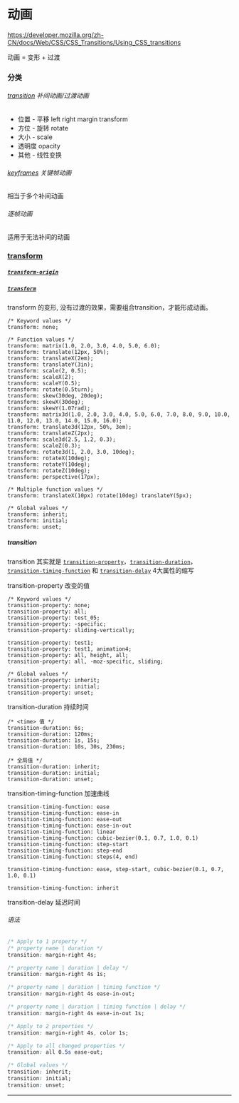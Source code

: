# 动画

https://developer.mozilla.org/zh-CN/docs/Web/CSS/CSS_Transitions/Using_CSS_transitions

动画 = 变形 + 过渡

### 分类

###### [transition](https://developer.mozilla.org/zh-CN/docs/Web/CSS/transition) 补间动画/过渡动画

- 位置 - 平移 left right margin transform
- 方位 - 旋转 rotate
- 大小 - scale
- 透明度 opacity
- 其他 - 线性变换

###### [keyframes](https://developer.mozilla.org/zh-CN/docs/Web/CSS/@keyframes) 关键帧动画

相当于多个补间动画

###### 逐帧动画

适用于无法补间的动画


### [transform](https://developer.mozilla.org/zh-CN/docs/Web/CSS/transform)

##### [`transform-origin`](https://developer.mozilla.org/zh-CN/docs/Web/CSS/transform-origin "transform-origin CSS属性让你更改一个元素变形的原点。")


##### [`transform`](https://developer.mozilla.org/zh-CN/docs/Web/CSS/transform "The source for this interactive example is stored in a GitHub repository. If you'd like to contribute to the interactive examples project, please clone https://github.com/mdn/interactive-examples and send us a pull request.")

transform 的变形, 没有过渡的效果，需要组合transition，才能形成动画。

```
/* Keyword values */
transform: none;

/* Function values */
transform: matrix(1.0, 2.0, 3.0, 4.0, 5.0, 6.0);
transform: translate(12px, 50%);
transform: translateX(2em);
transform: translateY(3in);
transform: scale(2, 0.5);
transform: scaleX(2);
transform: scaleY(0.5);
transform: rotate(0.5turn);
transform: skew(30deg, 20deg);
transform: skewX(30deg);
transform: skewY(1.07rad);
transform: matrix3d(1.0, 2.0, 3.0, 4.0, 5.0, 6.0, 7.0, 8.0, 9.0, 10.0, 11.0, 12.0, 13.0, 14.0, 15.0, 16.0);
transform: translate3d(12px, 50%, 3em);
transform: translateZ(2px);
transform: scale3d(2.5, 1.2, 0.3);
transform: scaleZ(0.3);
transform: rotate3d(1, 2.0, 3.0, 10deg);
transform: rotateX(10deg);
transform: rotateY(10deg);
transform: rotateZ(10deg);
transform: perspective(17px);

/* Multiple function values */
transform: translateX(10px) rotate(10deg) translateY(5px);

/* Global values */
transform: inherit;
transform: initial;
transform: unset;
```



##### transition

transition 其实就是 [`transition-property`](https://developer.mozilla.org/zh-CN/docs/Web/CSS/transition-property "transition-property 指定应用过渡属性的名称。")，[`transition-duration`](https://developer.mozilla.org/zh-CN/docs/Web/CSS/transition-duration "transition-duration 属性以秒或毫秒为单位指定过渡动画所需的时间。默认值为 0s ，表示不出现过渡动画。")，[`transition-timing-function`](https://developer.mozilla.org/zh-CN/docs/Web/CSS/transition-timing-function "CSS属性受到 transition effect的影响，会产生不断变化的中间值，而 CSS transition-timing-function 属性用来描述这个中间值是怎样计算的。实质上，通过这个函数会建立一条加速度曲线，因此在整个transition变化过程中，变化速度可以不断改变。") 和 [`transition-delay`](https://developer.mozilla.org/zh-CN/docs/Web/CSS/transition-delay "CSS的transition-delay属性规定了在过渡效果开始作用之前需要等待的时间。") 4大属性的缩写


transition-property 改变的值

```
/* Keyword values */
transition-property: none;
transition-property: all;
transition-property: test_05;
transition-property: -specific;
transition-property: sliding-vertically;

transition-property: test1;
transition-property: test1, animation4;
transition-property: all, height, all;
transition-property: all, -moz-specific, sliding;

/* Global values */
transition-property: inherit;
transition-property: initial;
transition-property: unset;
```

transition-duration 持续时间

```
/* <time> 值 */
transition-duration: 6s;
transition-duration: 120ms;
transition-duration: 1s, 15s;
transition-duration: 10s, 30s, 230ms;

/* 全局值 */
transition-duration: inherit;
transition-duration: initial;
transition-duration: unset;
```

transition-timing-function 加速曲线

```
transition-timing-function: ease
transition-timing-function: ease-in
transition-timing-function: ease-out
transition-timing-function: ease-in-out
transition-timing-function: linear
transition-timing-function: cubic-bezier(0.1, 0.7, 1.0, 0.1)
transition-timing-function: step-start
transition-timing-function: step-end
transition-timing-function: steps(4, end)

transition-timing-function: ease, step-start, cubic-bezier(0.1, 0.7, 1.0, 0.1)

transition-timing-function: inherit
```

transition-delay 延迟时间


###### 语法

```css
/* Apply to 1 property */
/* property name | duration */
transition: margin-right 4s;

/* property name | duration | delay */
transition: margin-right 4s 1s;

/* property name | duration | timing function */
transition: margin-right 4s ease-in-out;

/* property name | duration | timing function | delay */
transition: margin-right 4s ease-in-out 1s;

/* Apply to 2 properties */
transition: margin-right 4s, color 1s;

/* Apply to all changed properties */
transition: all 0.5s ease-out;

/* Global values */
transition: inherit;
transition: initial;
transition: unset;
```

****
